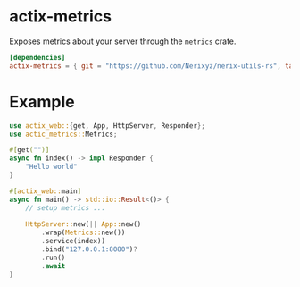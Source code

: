 # actix-metrics

Exposes metrics about your server through the `metrics` crate.

```toml
[dependencies]
actix-metrics = { git = "https://github.com/Nerixyz/nerix-utils-rs", tag = "actix-metrics-v0.4.0" }
```

# Example

```rust
use actix_web::{get, App, HttpServer, Responder};
use actic_metrics::Metrics;

#[get("")]
async fn index() -> impl Responder {
    "Hello world"
}

#[actix_web::main]
async fn main() -> std::io::Result<()> {
    // setup metrics ...
    
    HttpServer::new(|| App::new()
        .wrap(Metrics::new())
        .service(index))
        .bind("127.0.0.1:8080")?
        .run()
        .await
}
```